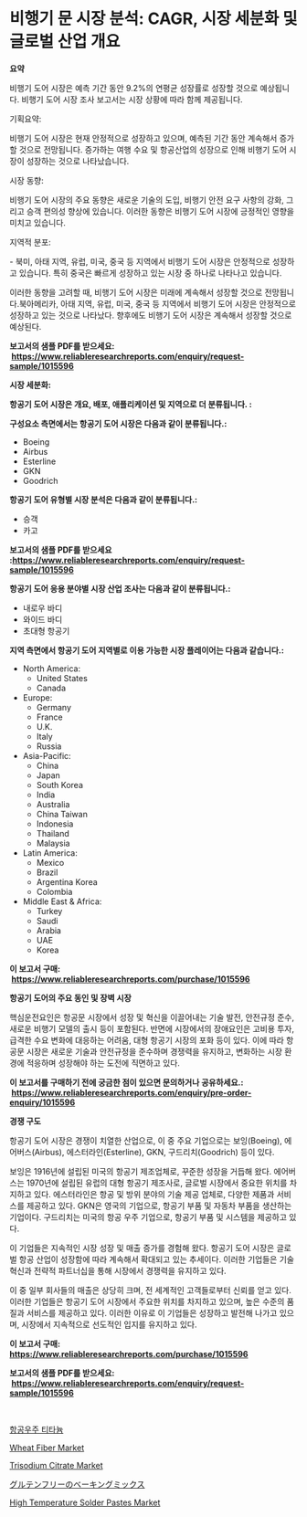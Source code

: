 <p><h1>비행기 문 시장 분석: CAGR, 시장 세분화 및 글로벌 산업 개요</h1></p><p><strong>요약</strong></p>
<p><p>비행기 도어 시장은 예측 기간 동안 9.2%의 연평균 성장률로 성장할 것으로 예상됩니다. 비행기 도어 시장 조사 보고서는 시장 상황에 따라 함께 제공됩니다.</p><p>기획요약:</p><p>비행기 도어 시장은 현재 안정적으로 성장하고 있으며, 예측된 기간 동안 계속해서 증가할 것으로 전망됩니다. 증가하는 여행 수요 및 항공산업의 성장으로 인해 비행기 도어 시장이 성장하는 것으로 나타났습니다.</p><p>시장 동향:</p><p>비행기 도어 시장의 주요 동향은 새로운 기술의 도입, 비행기 안전 요구 사항의 강화, 그리고 승객 편의성 향상에 있습니다. 이러한 동향은 비행기 도어 시장에 긍정적인 영향을 미치고 있습니다.</p><p>지역적 분포:</p><p>- 북미, 아태 지역, 유럽, 미국, 중국 등 지역에서 비행기 도어 시장은 안정적으로 성장하고 있습니다. 특히 중국은 빠르게 성장하고 있는 시장 중 하나로 나타나고 있습니다.</p><p>이러한 동향을 고려할 때, 비행기 도어 시장은 미래에 계속해서 성장할 것으로 전망됩니다.북아메리카, 아태 지역, 유럽, 미국, 중국 등 지역에서 비행기 도어 시장은 안정적으로 성장하고 있는 것으로 나타났다. 향후에도 비행기 도어 시장은 계속해서 성장할 것으로 예상된다.</p></p>
<p><strong>보고서의 샘플 PDF를 받으세요: &nbsp;<a href="https://www.reliableresearchreports.com/enquiry/request-sample/1015596">https://www.reliableresearchreports.com/enquiry/request-sample/1015596</a></strong></p>
<p><strong>시장 세분화:</strong></p>
<p><strong> 항공기 도어 시장은 개요, 배포, 애플리케이션 및 지역으로 더 분류됩니다. :</strong></p>
<p><strong>구성요소 측면에서는 항공기 도어 시장은 다음과 같이 분류됩니다.:</strong></p>
<p><ul><li>Boeing</li><li>Airbus</li><li>Esterline</li><li>GKN</li><li>Goodrich</li></ul></p>
<p><strong> 항공기 도어 유형별 시장 분석은 다음과 같이 분류됩니다.:</strong></p>
<p><ul><li>승객</li><li>카고</li></ul></p>
<p><strong>보고서의 샘플 PDF를 받으세요 :<a href="https://www.reliableresearchreports.com/enquiry/request-sample/1015596">https://www.reliableresearchreports.com/enquiry/request-sample/1015596</a></strong></p>
<p><strong> 항공기 도어 응용 분야별 시장 산업 조사는 다음과 같이 분류됩니다.:</strong></p>
<p><ul><li>내로우 바디</li><li>와이드 바디</li><li>초대형 항공기</li></ul></p>
<p><strong>지역 측면에서 항공기 도어 지역별로 이용 가능한 시장 플레이어는 다음과 같습니다.:</strong></p>
<p><ul>
    <li>
        North America:
        <ul>
            <li>United States</li>
            <li>Canada</li>
        </ul>
    </li>
    <li>
        Europe:
        <ul>
            <li>Germany</li>
            <li>France</li>
            <li>U.K.</li>
            <li>Italy</li>
            <li>Russia</li>
        </ul>
    </li>
    <li>
        Asia-Pacific:
        <ul>
            <li>China</li>
            <li>Japan</li>
            <li>South Korea</li>
            <li>India</li>
            <li>Australia</li>
            <li>China Taiwan</li>
            <li>Indonesia</li>
            <li>Thailand</li>
            <li>Malaysia</li>
        </ul>
    </li>
    <li>
        Latin America:
        <ul>
            <li>Mexico</li>
            <li>Brazil</li>
            <li>Argentina Korea</li>
            <li>Colombia</li>
        </ul>
    </li>
    <li>
        Middle East & Africa:
        <ul>
            <li>Turkey</li>
            <li>Saudi</li>
            <li>Arabia</li>
            <li>UAE</li>
            <li>Korea</li>
        </ul>
    </li>
    </ul></p>
<p><strong>이 보고서 구매: &nbsp;<a href="https://www.reliableresearchreports.com/purchase/1015596">https://www.reliableresearchreports.com/purchase/1015596</a></strong></p>
<p><strong>항공기 도어의 주요 동인 및 장벽 시장</strong></p>
<p><p>핵심운전요인은 항공문 시장에서 성장 및 혁신을 이끌어내는 기술 발전, 안전규정 준수, 새로운 비행기 모델의 출시 등이 포함된다. 반면에 시장에서의 장애요인은 고비용 투자, 급격한 수요 변화에 대응하는 어려움, 대형 항공기 시장의 포화 등이 있다. 이에 따라 항공문 시장은 새로운 기술과 안전규정을 준수하며 경쟁력을 유지하고, 변화하는 시장 환경에 적응하며 성장해야 하는 도전에 직면하고 있다.</p></p>
<p><strong>이 보고서를 구매하기 전에 궁금한 점이 있으면 문의하거나 공유하세요.: &nbsp;<a href="https://www.reliableresearchreports.com/enquiry/pre-order-enquiry/1015596">https://www.reliableresearchreports.com/enquiry/pre-order-enquiry/1015596</a></strong></p>
<p><strong>경쟁 구도</strong></p>
<p><p>항공기 도어 시장은 경쟁이 치열한 산업으로, 이 중 주요 기업으로는 보잉(Boeing), 에어버스(Airbus), 에스터라인(Esterline), GKN, 구드리치(Goodrich) 등이 있다. </p><p>보잉은 1916년에 설립된 미국의 항공기 제조업체로, 꾸준한 성장을 거듭해 왔다. 에어버스는 1970년에 설립된 유럽의 대형 항공기 제조사로, 글로벌 시장에서 중요한 위치를 차지하고 있다. 에스터라인은 항공 및 방위 분야의 기술 제공 업체로, 다양한 제품과 서비스를 제공하고 있다. GKN은 영국의 기업으로, 항공기 부품 및 자동차 부품을 생산하는 기업이다. 구드리치는 미국의 항공 우주 기업으로, 항공기 부품 및 시스템을 제공하고 있다.</p><p>이 기업들은 지속적인 시장 성장 및 매출 증가를 경험해 왔다. 항공기 도어 시장은 글로벌 항공 산업이 성장함에 따라 계속해서 확대되고 있는 추세이다. 이러한 기업들은 기술 혁신과 전략적 파트너십을 통해 시장에서 경쟁력을 유지하고 있다.</p><p>이 중 일부 회사들의 매출은 상당히 크며, 전 세계적인 고객들로부터 신뢰를 얻고 있다. 이러한 기업들은 항공기 도어 시장에서 주요한 위치를 차지하고 있으며, 높은 수준의 품질과 서비스를 제공하고 있다. 이러한 이유로 이 기업들은 성장하고 발전해 나가고 있으며, 시장에서 지속적으로 선도적인 입지를 유지하고 있다.</p></p>
<p><strong>이 보고서 구매: &nbsp; <a href="https://www.reliableresearchreports.com/purchase/1015596">https://www.reliableresearchreports.com/purchase/1015596</a></strong></p>
<p><strong>보고서의 샘플 PDF를 받으세요: &nbsp;<a href="https://www.reliableresearchreports.com/enquiry/request-sample/1015596">https://www.reliableresearchreports.com/enquiry/request-sample/1015596</a></strong><strong></strong></p>
<p>&nbsp;</p>
<p><p><a href="https://github.com/vss5505pa7z1p/Market-Research-Report-List-1/blob/main/6956123192684.md">항공우주 티타늄</a></p><p><a href="https://view.publitas.com/reportprime-1/wheat-fiber-market-size-growth-and-forecast-from-2024-2031/">Wheat Fiber Market</a></p><p><a href="https://view.publitas.com/reportprime-1/trisodium-citrate-market-analysis-examines-its-scope-on-growth-opportunities-and-forecasted-trends-spanning-from-2024-to-2031/">Trisodium Citrate Market</a></p><p><a href="https://github.com/vhemk0794148/Market-Research-Report-List-1/blob/main/9333006192959.md">グルテンフリーのベーキングミックス</a></p><p><a href="https://issuu.com/reportprime-2/docs/high-temperature-solder-pastes-market-size-2030.pp">High Temperature Solder Pastes Market</a></p></p>